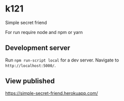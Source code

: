 # k121
Simple secret friend

For run require node and npm or yarn

## Development server

Run  `npm run-script local`  for a dev server. Navigate to `http://localhost:5000/`.

## View published

https://simple-secret-friend.herokuapp.com/